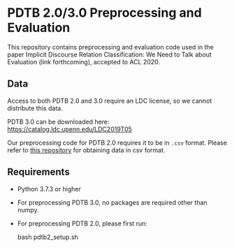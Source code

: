 # PDTB 2.0/3.0 Preprocessing and Evaluation

This repository contains preprocessing and evaluation code used in the paper Implicit Discourse Relation Classification: We Need to Talk about Evaluation (link forthcoming), accepted to ACL 2020.

## Data

Access to both PDTB 2.0 and 3.0 require an LDC license, so we cannot distribute this data. 

PDTB 3.0 can be downloaded here: https://catalog.ldc.upenn.edu/LDC2019T05

Our preprocessing code for PDTB 2.0 requires it to be in `.csv` format. Please refer to [this repository](https://github.com/cgpotts/pdtb2) for obtaining data in csv format.

## Requirements

* Python 3.7.3 or higher

* For preprocessing PDTB 3.0, no packages are required other than numpy.

* For preprocessing PDTB 2.0, please first run:

    bash pdtb2_setup.sh
